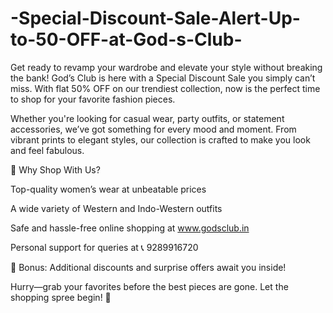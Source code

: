 # -Special-Discount-Sale-Alert-Up-to-50-OFF-at-God-s-Club-

Get ready to revamp your wardrobe and elevate your style without breaking the bank! God’s Club is here with a Special Discount Sale you simply can’t miss. With flat 50% OFF on our trendiest collection, now is the perfect time to shop for your favorite fashion pieces.

Whether you're looking for casual wear, party outfits, or statement accessories, we’ve got something for every mood and moment. From vibrant prints to elegant styles, our collection is crafted to make you look and feel fabulous.

🌟 Why Shop With Us?

Top-quality women’s wear at unbeatable prices

A wide variety of Western and Indo-Western outfits

Safe and hassle-free online shopping at www.godsclub.in

Personal support for queries at 📞 9289916720

🎁 Bonus: Additional discounts and surprise offers await you inside!

Hurry—grab your favorites before the best pieces are gone. Let the shopping spree begin! 💃

